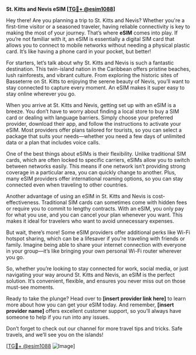 **St. Kitts and Nevis eSIM [[TG💪+ @esim1088](https://t.me/s/esim1088)]**

Hey there! Are you planning a trip to St. Kitts and Nevis? Whether you're a first-time visitor or a seasoned traveler, having reliable connectivity is key to making the most of your journey. That’s where **eSIM** comes into play. If you’re not familiar with it, an eSIM is essentially a digital SIM card that allows you to connect to mobile networks without needing a physical plastic card. It’s like having a phone card in your pocket, but better!

For starters, let’s talk about why St. Kitts and Nevis is such a fantastic destination. This twin-island nation in the Caribbean offers pristine beaches, lush rainforests, and vibrant culture. From exploring the historic sites of Basseterre on St. Kitts to enjoying the serene beauty of Nevis, you’ll want to stay connected to capture every moment. An eSIM makes it super easy to stay online wherever you go.

When you arrive at St. Kitts and Nevis, getting set up with an eSIM is a breeze. You don’t have to worry about finding a local store to buy a SIM card or dealing with language barriers. Simply choose your preferred provider, download their app, and follow the instructions to activate your eSIM. Most providers offer plans tailored for tourists, so you can select a package that suits your needs—whether you need a few days of unlimited data or a plan that includes voice calls.

One of the best things about eSIMs is their flexibility. Unlike traditional SIM cards, which are often locked to specific carriers, eSIMs allow you to switch between networks easily. This means if one network isn’t providing strong coverage in a particular area, you can quickly change to another. Plus, many eSIM providers offer international roaming options, so you can stay connected even when traveling to other countries.

Another advantage of using an eSIM in St. Kitts and Nevis is cost-effectiveness. Traditional SIM cards can sometimes come with hidden fees or require you to commit to lengthy contracts. With an eSIM, you only pay for what you use, and you can cancel your plan whenever you want. This makes it ideal for travelers who want to avoid unnecessary expenses.

But wait, there’s more! Some eSIM providers offer additional perks like Wi-Fi hotspot sharing, which can be a lifesaver if you’re traveling with friends or family. Imagine being able to share your internet connection with everyone in your group—it’s like bringing your own personal Wi-Fi router wherever you go.

So, whether you’re looking to stay connected for work, social media, or just navigating your way around St. Kitts and Nevis, an eSIM is the perfect solution. It’s convenient, flexible, and ensures you never miss out on those must-see moments.

Ready to take the plunge? Head over to **[insert provider link here]** to learn more about how you can get your eSIM today. And remember, **[insert provider name]** offers excellent customer support, so you’ll always have someone to help if you run into any issues.

Don’t forget to check out our channel for more travel tips and tricks. Safe travels, and we’ll see you on the islands!

[[TG💪+ @esim1088](https://t.me/s/esim1088) ![Image](https://i.postimg.cc/Y0z9fWf4/image.png)]